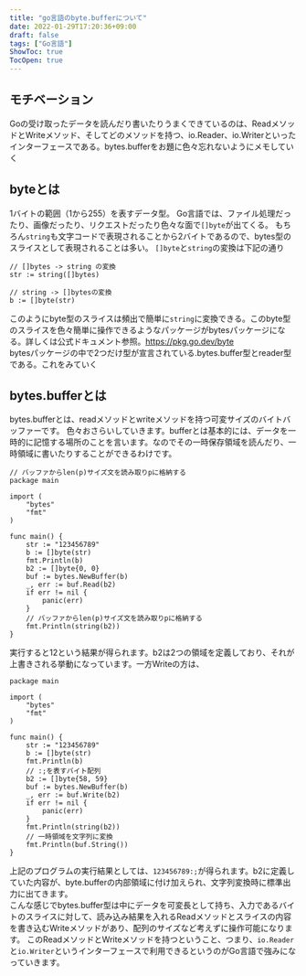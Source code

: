 ```yaml
---
title: "go言語のbyte.bufferについて"
date: 2022-01-29T17:20:36+09:00
draft: false
tags: ["Go言語"]
ShowToc: true
TocOpen: true
---
```


## モチベーション
Goの受け取ったデータを読んだり書いたりうまくできているのは、ReadメソッドとWriteメソッド、そしてどのメソッドを持つ、io.Reader、io.Writerといったインターフェースである。bytes.bufferをお題に色々忘れないようにメモしていく

## byteとは
1バイトの範囲（1から255）を表すデータ型。
Go言語では、ファイル処理だったり、画像だったり、リクエストだったり色々な面で`[]byte`が出てくる。
もちろん`string`も文字コードで表現されることから2バイトであるので、bytes型のスライスとして表現されることは多い。
`[]byte`と`string`の変換は下記の通り
```golang
// []bytes -> string の変換
str := string([]bytes)

// string -> []bytesの変換
b := []byte(str)

```
このようにbyte型のスライスは頻出で簡単に`string`に変換できる。このbyte型のスライスを色々簡単に操作できるようなパッケージがbytesパッケージになる。詳しくは公式ドキュメント参照。https://pkg.go.dev/byte  
bytesパッケージの中で2つだけ型が宣言されている.bytes.buffer型とreader型である。これをみていく


## bytes.bufferとは
bytes.bufferとは、readメソッドとwriteメソッドを持つ可変サイズのバイトバッファーです。
色々おさらいしていきます。bufferとは基本的には、データを一時的に記憶する場所のことを言います。なのでその一時保存領域を読んだり、一時領域に書いたりすることができるわけです。

```golang
// バッファからlen(p)サイズ文を読み取りpに格納する
package main

import (
	"bytes"
	"fmt"
)

func main() {
	str := "123456789"
	b := []byte(str)
	fmt.Println(b)
	b2 := []byte{0, 0}
	buf := bytes.NewBuffer(b)
	_, err := buf.Read(b2)
	if err != nil {
		panic(err)
	}
    // バッファからlen(p)サイズ文を読み取りpに格納する
	fmt.Println(string(b2))
}
```
実行すると12という結果が得られます。b2は2つの領域を定義しており、それが上書きされる挙動になっています。一方Writeの方は、
```golang 
package main

import (
	"bytes"
	"fmt"
)

func main() {
	str := "123456789"
	b := []byte(str)
	fmt.Println(b)
    // :;を表すバイト配列
	b2 := []byte{58, 59}
	buf := bytes.NewBuffer(b)
	_, err := buf.Write(b2)
	if err != nil {
		panic(err)
	}
	fmt.Println(string(b2))
	// 一時領域を文字列に変換
	fmt.Println(buf.String())
}
```
上記のプログラムの実行結果としては、`123456789:;`が得られます。b2に定義していた内容が、byte.bufferの内部領域に付け加えられ、文字列変換時に標準出力に出てきます。  
こんな感じでbytes.buffer型は中にデータを可変長として持ち、入力であるバイトのスライスに対して、読み込み結果を入れるReadメソッドとスライスの内容を書き込むWriteメソッドがあり、配列のサイズなど考えずに操作可能になります。
このReadメソッドとWriteメソッドを持つということ、つまり、`io.Reader`と`io.Writer`というインターフェースで利用できるというのがGo言語で強みになっていきます。

